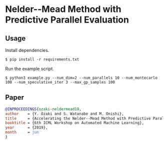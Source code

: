 # Nelder--Mead Method with Predictive Parallel Evaluation

## Usage

Install dependencies.

```
$ pip install -r requirements.txt
```

Run the example script.

```
$ python3 example.py --num_dim=2 --num_parallels 10 --num_montecarlo 100 --num_speculative_iter 3 --max_gp_samples 100
```

## Paper

```bibtex
@INPROCEEDINGS{ozaki-neldermead19,
author    = {Y. Ozaki and S. Watanabe and M. Onishi},
title     = {Accelerating the Nelder--Mead Method with Predictive Parallel Evaluation},
booktitle = {6th ICML Workshop on Automated Machine Learning},
year      = {2019},
month     = jun
}
```
